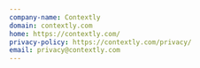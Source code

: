 ```yaml
---
company-name: Contextly
domain: contextly.com
home: https://contextly.com/
privacy-policy: https://contextly.com/privacy/
email: privacy@contextly.com
---
```




